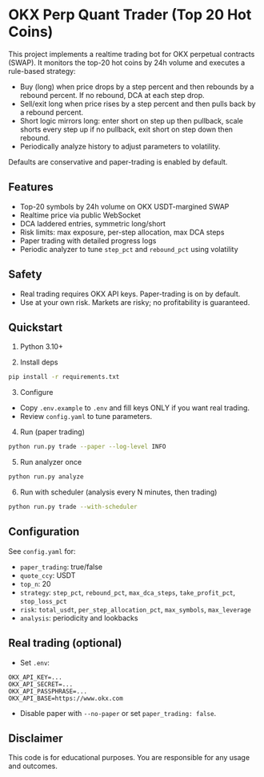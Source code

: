 # OKX Perp Quant Trader (Top 20 Hot Coins)

This project implements a realtime trading bot for OKX perpetual contracts (SWAP). It monitors the top-20 hot coins by 24h volume and executes a rule-based strategy:

- Buy (long) when price drops by a step percent and then rebounds by a rebound percent. If no rebound, DCA at each step drop.
- Sell/exit long when price rises by a step percent and then pulls back by a rebound percent. 
- Short logic mirrors long: enter short on step up then pullback, scale shorts every step up if no pullback, exit short on step down then rebound.
- Periodically analyze history to adjust parameters to volatility.

Defaults are conservative and paper-trading is enabled by default.

## Features
- Top-20 symbols by 24h volume on OKX USDT-margined SWAP
- Realtime price via public WebSocket
- DCA laddered entries, symmetric long/short
- Risk limits: max exposure, per-step allocation, max DCA steps
- Paper trading with detailed progress logs
- Periodic analyzer to tune `step_pct` and `rebound_pct` using volatility

## Safety
- Real trading requires OKX API keys. Paper-trading is on by default.
- Use at your own risk. Markets are risky; no profitability is guaranteed.

## Quickstart

1) Python 3.10+

2) Install deps
```bash
pip install -r requirements.txt
```

3) Configure
- Copy `.env.example` to `.env` and fill keys ONLY if you want real trading.
- Review `config.yaml` to tune parameters.

4) Run (paper trading)
```bash
python run.py trade --paper --log-level INFO
```

5) Run analyzer once
```bash
python run.py analyze
```

6) Run with scheduler (analysis every N minutes, then trading)
```bash
python run.py trade --with-scheduler
```

## Configuration
See `config.yaml` for:
- `paper_trading`: true/false
- `quote_ccy`: USDT
- `top_n`: 20
- `strategy`: `step_pct`, `rebound_pct`, `max_dca_steps`, `take_profit_pct`, `stop_loss_pct`
- `risk`: `total_usdt`, `per_step_allocation_pct`, `max_symbols`, `max_leverage`
- `analysis`: periodicity and lookbacks

## Real trading (optional)
- Set `.env`:
```
OKX_API_KEY=...
OKX_API_SECRET=...
OKX_API_PASSPHRASE=...
OKX_API_BASE=https://www.okx.com
```
- Disable paper with `--no-paper` or set `paper_trading: false`.

## Disclaimer
This code is for educational purposes. You are responsible for any usage and outcomes.